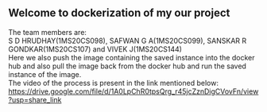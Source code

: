 ## Welcome to dockerization of my our project
The team members are:<br>
S D HRUDHAY(1MS20CS098), SAFWAN G A(1MS20CS099), SANSKAR R GONDKAR(1MS20CS107) and VIVEK J(1MS20CS144)<br>
Here we also push the image containing the saved instance into the docker hub and also pull the image back from the docker hub and run the saved instance of the image.<br>
The video of the process is present in the link mentioned below:
https://drive.google.com/file/d/1A0LpChR0tpsQrg_r45jcZznDigCVovFn/view?usp=share_link 
